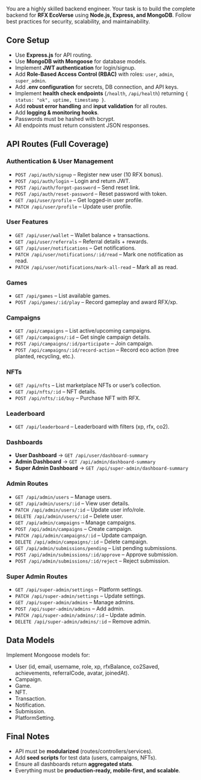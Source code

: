 You are a highly skilled backend engineer. Your task is to build the complete backend for **RFX EcoVerse** using **Node.js, Express, and MongoDB**. Follow best practices for security, scalability, and maintainability.

## Core Setup
- Use **Express.js** for API routing.
- Use **MongoDB with Mongoose** for database models.
- Implement **JWT authentication** for login/signup.
- Add **Role-Based Access Control (RBAC)** with roles: `user`, `admin`, `super_admin`.
- Add **.env configuration** for secrets, DB connection, and API keys.
- Implement **health check endpoints** (`/health`, `/api/health`) returning `{ status: "ok", uptime, timestamp }`.
- Add **robust error handling** and **input validation** for all routes.
- Add **logging & monitoring hooks**.
- Passwords must be hashed with bcrypt.
- All endpoints must return consistent JSON responses.

## API Routes (Full Coverage)

### Authentication & User Management
- `POST /api/auth/signup` – Register new user (10 RFX bonus).
- `POST /api/auth/login` – Login and return JWT.
- `POST /api/auth/forgot-password` – Send reset link.
- `POST /api/auth/reset-password` – Reset password with token.
- `GET /api/user/profile` – Get logged-in user profile.
- `PATCH /api/user/profile` – Update user profile.

### User Features
- `GET /api/user/wallet` – Wallet balance + transactions.
- `GET /api/user/referrals` – Referral details + rewards.
- `GET /api/user/notifications` – Get notifications.
- `PATCH /api/user/notifications/:id/read` – Mark one notification as read.
- `PATCH /api/user/notifications/mark-all-read` – Mark all as read.

### Games
- `GET /api/games` – List available games.
- `POST /api/games/:id/play` – Record gameplay and award RFX/xp.

### Campaigns
- `GET /api/campaigns` – List active/upcoming campaigns.
- `GET /api/campaigns/:id` – Get single campaign details.
- `POST /api/campaigns/:id/participate` – Join campaign.
- `POST /api/campaigns/:id/record-action` – Record eco action (tree planted, recycling, etc.).

### NFTs
- `GET /api/nfts` – List marketplace NFTs or user’s collection.
- `GET /api/nfts/:id` – NFT details.
- `POST /api/nfts/:id/buy` – Purchase NFT with RFX.

### Leaderboard
- `GET /api/leaderboard` – Leaderboard with filters (xp, rfx, co2).

### Dashboards
- **User Dashboard** → `GET /api/user/dashboard-summary`
- **Admin Dashboard** → `GET /api/admin/dashboard-summary`
- **Super Admin Dashboard** → `GET /api/super-admin/dashboard-summary`

### Admin Routes
- `GET /api/admin/users` – Manage users.
- `GET /api/admin/users/:id` – View user details.
- `PATCH /api/admin/users/:id` – Update user info/role.
- `DELETE /api/admin/users/:id` – Delete user.
- `GET /api/admin/campaigns` – Manage campaigns.
- `POST /api/admin/campaigns` – Create campaign.
- `PATCH /api/admin/campaigns/:id` – Update campaign.
- `DELETE /api/admin/campaigns/:id` – Delete campaign.
- `GET /api/admin/submissions/pending` – List pending submissions.
- `POST /api/admin/submissions/:id/approve` – Approve submission.
- `POST /api/admin/submissions/:id/reject` – Reject submission.

### Super Admin Routes
- `GET /api/super-admin/settings` – Platform settings.
- `PATCH /api/super-admin/settings` – Update settings.
- `GET /api/super-admin/admins` – Manage admins.
- `POST /api/super-admin/admins` – Add admin.
- `PATCH /api/super-admin/admins/:id` – Update admin.
- `DELETE /api/super-admin/admins/:id` – Remove admin.

## Data Models
Implement Mongoose models for:
- User (id, email, username, role, xp, rfxBalance, co2Saved, achievements, referralCode, avatar, joinedAt).
- Campaign.
- Game.
- NFT.
- Transaction.
- Notification.
- Submission.
- PlatformSetting.

## Final Notes
- API must be **modularized** (routes/controllers/services).
- Add **seed scripts** for test data (users, campaigns, NFTs).
- Ensure all dashboards return **aggregated stats**.
- Everything must be **production-ready, mobile-first, and scalable**.
